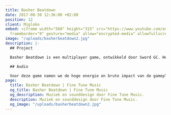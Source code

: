 ```yaml
---
title: Basher Beatdown
date: 2017-08-30 12:36:00 +02:00
position: 12
client: Migloko
embed: <iframe width="560" height="315" src="https://www.youtube.com/embed/W_mZdIBP8Lg?rel=0&amp;showinfo=0"
  frameborder="0" gesture="media" allow="encrypted-media" allowfullscreen></iframe>
image: "/uploads/basherbeatdown2.jpg"
description: |-
  ## Project

  Basher Beatdown is een multiplayer game, ontwikkeld door Sword GC. Het spel is beschikbaar op Air Console, en verschijnt binnenkort op Steam.

  ## Audio

  Voor deze game namen we de hoge energie en brute impact van de gameplay als inspiratie voor de vijf electronische muziektracks die we produceerden voor het menu en de verschillende levels. We creëerden meer dan 130 geluidseffecten, en namen een stemacteur op om de karakters een eigen persoonlijkheid te geven.
page:
  title: Basher Beatdown | Fine Tune Music
  og_title: Basher Beatdown | Fine Tune Music
  og_description: Muziek en sounddesign door Fine Tune Music.
  description: Muziek en sounddesign door Fine Tune Music.
  og_image: "/uploads/basherbeatdown2.jpg"
---
```


